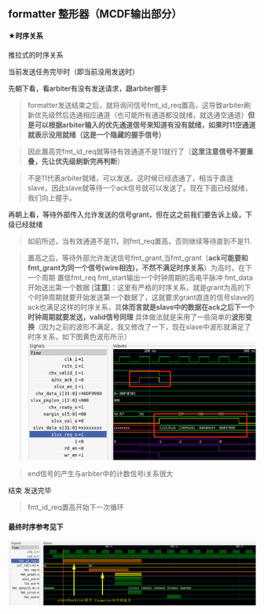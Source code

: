 ## formatter 整形器（MCDF输出部分）
#### ★时序关系
推拉式的时序关系

当前发送任务完毕时（即当前没用发送时）

先朝下看，看arbiter有没有发送请求，跟arbiter握手

>formatter发送结束之后，就将询问信号fmt_id_req置高，这导致arbiter刷新优先级然后选通相应通道（也可能所有通道都没就绪，就选通空通道）**但是可以根据arbiter输入的优先通道信号来知道有没有就绪，如果时11空通道就表示没用就绪（这是一个隐藏的握手信号）**

>因此置高完fmt_id_req就等待有效通道不是11就行了（**这里注意信号不要重叠，先让优先级刷新完再判断**）

>不是11代表arbiter就绪，可以发送。这时候已经选通了，相当于直连slave，因此slave就等待一个ack信号就可以发送了。现在下面已经就绪，我们向上握手。

再朝上看，等待外部传入允许发送的信号grant，但在这之前我们要告诉上级，下级已经就绪
>如前所述，当有效通道不是11，则fmt_req置高，否则继续等待直到不是11.

>置高之后，等待外部允许发送信号fmt_grant,当fmt_grant（**ack可能要和fmt_grant为同一个信号(wire相连)，不然不满足时序关系**）为高时，在下一个周期
置低fmt_req
fmt_start输出一个时钟周期的高电平脉冲
fmt_data开始送出第一个数据
[**注意**]：这里有严格的时序关系，就是grant为高的下个时钟周期就要开始发送第一个数据了，这就要求grant直连的信号slave的ack也满足这样的时序关系，具**体而言就是slave中的数据在ack之后下一个时钟周期就要发送，valid信号同理**
具体做法就是采用了一些简单的**波形变换**（因为之前的波形不满足，我又修改了一下，现在slave中波形就满足了时序关系，如下图黄色波形所示）
![](测试波形2.png)

>end信号的产生与arbiter中的计数信号i关系很大


结束
发送完毕
>fmt_id_req置高开始下一次循环

#### 最终时序参考见下
![](时序参考.png)